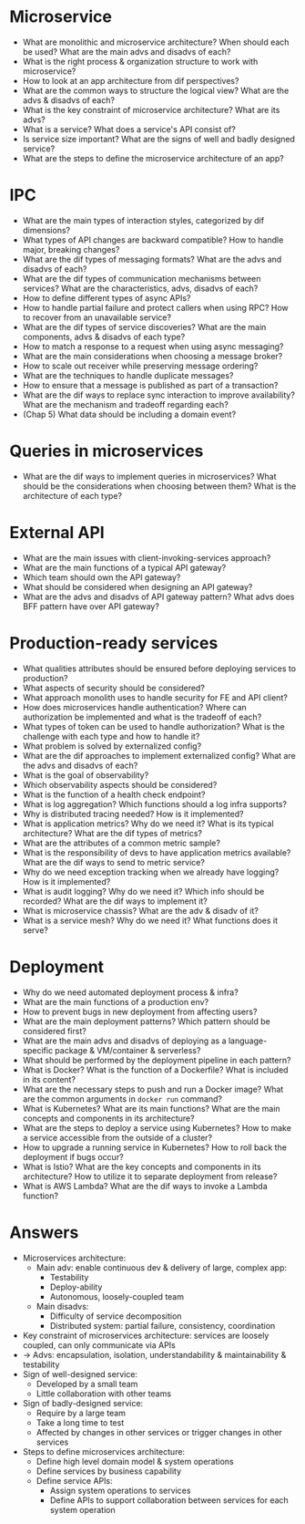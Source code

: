 # Microservice
- What are monolithic and microservice architecture? When should each be used?
What are the main advs and disadvs of each?
- What is the right process & organization structure to work with microservice?
- How to look at an app architecture from dif perspectives?
- What are the common ways to structure the logical view? What are the advs & disadvs of each?
- What is the key constraint of microservice architecture? What are its advs?
- What is a service? What does a service's API consist of?
- Is service size important? What are the signs of well and badly designed service?
- What are the steps to define the microservice architecture of an app?

# IPC
- What are the main types of interaction styles, categorized by dif dimensions?
- What types of API changes are backward compatible? How to handle major, breaking changes?
- What are the dif types of messaging formats? What are the advs and disadvs of each?
- What are the dif types of communication mechanisms between services?
What are the characteristics, advs, disadvs of each?
- How to define different types of async APIs?
- How to handle partial failure and protect callers when using RPC? How to recover from an unavailable service?
- What are the dif types of service discoveries? What are the main components, advs & disadvs of each type?
- How to match a response to a request when using async messaging?
- What are the main considerations when choosing a message broker?
- How to scale out receiver while preserving message ordering?
- What are the techniques to handle duplicate messages?
- How to ensure that a message is published as part of a transaction?
- What are the dif ways to replace sync interaction to improve availability?
What are the mechanism and tradeoff regarding each?
- (Chap 5) What data should be including a domain event?

# Queries in microservices
- What are the dif ways to implement queries in microservices?
What should be the considerations when choosing between them? What is the architecture of each type?

# External API
- What are the main issues with client-invoking-services approach?
- What are the main functions of a typical API gateway?
- Which team should own the API gateway?
- What should be considered when designing an API gateway?
- What are the advs and disadvs of API gateway pattern? What advs does BFF pattern have over API gateway?

# Production-ready services
- What qualities attributes should be ensured before deploying services to production?
- What aspects of security should be considered?
- What approach monolith uses to handle security for FE and API client?
- How does microservices handle authentication? Where can authorization be implemented and what is the tradeoff of each?
- What types of token can be used to handle authorization? What is the challenge with each type and how to handle it?
- What problem is solved by externalized config?
- What are the dif approaches to implement externalized config? What are the advs and disadvs of each?
- What is the goal of observability?
- Which observability aspects should be considered?
- What is the function of a health check endpoint?
- What is log aggregation? Which functions should a log infra supports?
- Why is distributed tracing needed? How is it implemented?
- What is application metrics? Why do we need it? What is its typical architecture? What are the dif types of metrics?
- What are the attributes of a common metric sample?
- What is the responsibility of devs to have application metrics available?
What are the dif ways to send to metric service?
- Why do we need exception tracking when we already have logging? How is it implemented?
- What is audit logging? Why do we need it? Which info should be recorded? What are the dif ways to implement it?
- What is microservice chassis? What are the adv & disadv of it?
- What is a service mesh? Why do we need it? What functions does it serve?

# Deployment
- Why do we need automated deployment process & infra?
- What are the main functions of a production env?
- How to prevent bugs in new deployment from affecting users?
- What are the main deployment patterns? Which pattern should be considered first?
- What are the main advs and disadvs of deploying as a language-specific package & VM/container & serverless?
- What should be performed by the deployment pipeline in each pattern?
- What is Docker? What is the function of a Dockerfile? What is included in its content?
- What are the necessary steps to push and run a Docker image? What are the common arguments in `docker run` command?
- What is Kubernetes? What are its main functions? What are the main concepts and components in its architecture?
- What are the steps to deploy a service using Kubernetes? How to make a service accessible from the outside of a cluster?
- How to upgrade a running service in Kubernetes? How to roll back the deployment if bugs occur?
- What is Istio? What are the key concepts and components in its architecture?
How to utilize it to separate deployment from release?
- What is AWS Lambda? What are the dif ways to invoke a Lambda function?

# Answers
- Microservices architecture:
  - Main adv: enable continuous dev & delivery of large, complex app:
    - Testability
    - Deploy-ability
    - Autonomous, loosely-coupled team
  - Main disadvs:
    - Difficulty of service decomposition
    - Distributed system: partial failure, consistency, coordination
- Key constraint of microservices architecture: services are loosely coupled, can only communicate via APIs
- -> Advs: encapsulation, isolation, understandability & maintainability & testability
- Sign of well-designed service:
  - Developed by a small team
  - Little collaboration with other teams
- Sign of badly-designed service:
  - Require by a large team
  - Take a long time to test
  - Affected by changes in other services or trigger changes in other services
- Steps to define microservices architecture:
  - Define high level domain model & system operations
  - Define services by business capability
  - Define service APIs:
    - Assign system operations to services
    - Define APIs to support collaboration between services for each system operation